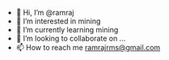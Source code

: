 - 👋 Hi, I’m @ramraj
- 👀 I’m interested in mining
- 🌱 I’m currently learning mining
- 💞️ I’m looking to collaborate on ...
- 📫 How to reach me ramrajrms@gmail.com

<!---
ramrajrms/ramrajrms is a ✨ special ✨ repository because its `README.md` (this file) appears on your GitHub profile.
You can click the Preview link to take a look at your changes.
--->
